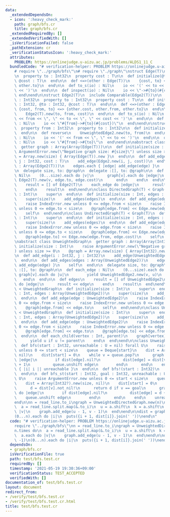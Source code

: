 ```yaml
---
data:
  _extendedDependsOn:
  - icon: ':heavy_check_mark:'
    path: graph/bfs.cr
    title: graph/bfs.cr
  _extendedRequiredBy: []
  _extendedVerifiedWith: []
  _isVerificationFailed: false
  _pathExtension: cr
  _verificationStatusIcon: ':heavy_check_mark:'
  attributes:
    PROBLEM: https://onlinejudge.u-aizu.ac.jp/problems/ALDS1_11_C
  bundledCode: "# verification-helper: PROBLEM https://onlinejudge.u-aizu.ac.jp/problems/ALDS1_11_C\n\
    # require \"../graph/bfs\"\n# require \"./graph\"\nstruct Edge(T)\n  include Comparable(Edge(T))\n\
    \n  property to : Int32\n  property cost : T\n\n  def initialize(@to : Int32,\
    \ @cost : T)\n  end\n\n  def <=>(other : Edge(T))\n    {cost, to} <=> {other.cost,\
    \ other.to}\n  end\n\n  def to_s(io) : Nil\n    io << '(' << to << \", \" << cost\
    \ << ')'\n  end\n\n  def inspect(io) : Nil\n    io << \"->#{to}(#{cost})\"\n \
    \ end\nend\n\nstruct Edge2(T)\n  include Comparable(Edge2(T))\n\n  property from\
    \ : Int32\n  property to : Int32\n  property cost : T\n\n  def initialize(@from\
    \ : Int32, @to : Int32, @cost : T)\n  end\n\n  def <=>(other : Edge2(T))\n   \
    \ {cost, from, to} <=> {other.cost, other.from, other.to}\n  end\n\n  def reverse\n\
    \    Edge2(T).new(to, from, cost)\n  end\n\n  def to_s(io) : Nil\n    io << '('\
    \ << from << \", \" << to << \", \" << cost << ')'\n  end\n\n  def inspect(io)\
    \ : Nil\n    io << \"#{from}->#{to}(#{cost})\"\n  end\nend\n\nstruct UnweightedEdge2\n\
    \  property from : Int32\n  property to : Int32\n\n  def initialize(@from, @to)\n\
    \  end\n\n  def reverse\n    UnweightedEdge2.new(to, from)\n  end\n\n  def to_s(io)\
    \ : Nil\n    io << '(' << from << \", \" << to << ')'\n  end\n\n  def inspect(io)\
    \ : Nil\n    io << \"#{from}->#{to}\"\n  end\nend\n\nabstract class Graph(T)\n\
    \  getter graph : Array(Array(Edge(T)))\n\n  def initialize(size : Int)\n    raise\
    \ ArgumentError.new(\"Negative graph size: #{size}\") unless size >= 0\n    @graph\
    \ = Array.new(size) { Array(Edge(T)).new }\n  end\n\n  def add_edge(i : Int32,\
    \ j : Int32, cost : T)\n    add_edge(Edge2.new(i, j, cost))\n  end\n\n  def add_edges(edges\
    \ : Array(Edge2(T)))\n    edges.each { |edge| add_edge(edge) }\n    self\n  end\n\
    \n  delegate size, to: @graph\n  delegate :[], to: @graph\n\n  def each_edge :\
    \ Nil\n    (0...size).each do |v|\n      graph[v].each do |edge|\n        yield\
    \ Edge2(T).new(v, edge.to, edge.cost)\n      end\n    end\n  end\n\n  def edges\n\
    \    result = [] of Edge2(T)\n    each_edge do |edge|\n      result << edge\n\
    \    end\n    result\n  end\nend\n\nclass DirectedGraph(T) < Graph(T)\n  def initialize(size\
    \ : Int)\n    super\n  end\n\n  def initialize(size : Int, edges : Array(Edge2(T)))\n\
    \    super(size)\n    add_edges(edges)\n  end\n\n  def add_edge(edge : Edge2(T))\n\
    \    raise IndexError.new unless 0 <= edge.from < size\n    raise IndexError.new\
    \ unless 0 <= edge.to < size\n    @graph[edge.from] << Edge.new(edge.to, edge.cost)\n\
    \    self\n  end\nend\n\nclass UndirectedGraph(T) < Graph(T)\n  def initialize(size\
    \ : Int)\n    super\n  end\n\n  def initialize(size : Int, edges : Array(Edge2(T)))\n\
    \    super(size)\n    add_edges(edges)\n  end\n\n  def add_edge(edge : Edge2(T))\n\
    \    raise IndexError.new unless 0 <= edge.from < size\n    raise IndexError.new\
    \ unless 0 <= edge.to < size\n    @graph[edge.from] << Edge.new(edge.to, edge.cost)\n\
    \    @graph[edge.to] << Edge.new(edge.from, edge.cost)\n    self\n  end\nend\n\
    \nabstract class UnweightedGraph\n  getter graph : Array(Array(Int32))\n\n  def\
    \ initialize(size : Int)\n    raise ArgumentError.new(\"Negative graph size: #{size}\"\
    ) unless size >= 0\n    @graph = Array.new(size) { Array(Int32).new }\n  end\n\
    \n  def add_edge(i : Int32, j : Int32)\n    add_edge(UnweightedEdge2.new(i, j))\n\
    \  end\n\n  def add_edges(edges : Array(UnweightedEdge2))\n    edges.each { |edge|\
    \ add_edge(edge) }\n    self\n  end\n\n  delegate size, to: @graph\n  delegate\
    \ :[], to: @graph\n\n  def each_edge : Nil\n    (0...size).each do |v|\n     \
    \ graph[v].each do |u|\n        yield UnweightedEdge2.new(v, u)\n      end\n \
    \   end\n  end\n\n  def edges\n    result = [] of UnweightedEdge2\n    each_edge\
    \ do |edge|\n      result << edge\n    end\n    result\n  end\nend\n\nclass UnweightedDirectedGraph\
    \ < UnweightedGraph\n  def initialize(size : Int)\n    super\n  end\n\n  def initialize(size\
    \ : Int, edges : Array(UnweightedEdge2))\n    super(size)\n    add_edges(edges)\n\
    \  end\n\n  def add_edge(edge : UnweightedEdge2)\n    raise IndexError.new unless\
    \ 0 <= edge.from < size\n    raise IndexError.new unless 0 <= edge.to < size\n\
    \    @graph[edge.from] << edge.to\n    self\n  end\nend\n\nclass UnweightedUndirectedGraph\
    \ < UnweightedGraph\n  def initialize(size : Int)\n    super\n  end\n\n  def initialize(size\
    \ : Int, edges : Array(UnweightedEdge2))\n    super(size)\n    add_edges(edges)\n\
    \  end\n\n  def add_edge(edge : UnweightedEdge2)\n    raise IndexError.new unless\
    \ 0 <= edge.from < size\n    raise IndexError.new unless 0 <= edge.to < size\n\
    \    @graph[edge.from] << edge.to\n    @graph[edge.to] << edge.from\n    self\n\
    \  end\n\n  def each_child(vertex : Int, parent)\n    graph[vertex].each do |u|\n\
    \      yield u if u != parent\n    end\n  end\nend\n\nclass UnweightedGraph\n\
    \  def bfs(start : Int32, unreachable : U = nil) forall U\n    raise ArgumentError.new\
    \ unless 0 <= start < size\n    queue = Deque{start}\n    dist = Array(Int32?).new(size,\
    \ nil)\n    dist[start] = 0\n    while v = queue.pop?\n      graph[v].each do\
    \ |edge|\n        if dist[edge].nil?\n          dist[edge] = dist[v].not_nil!\
    \ + 1\n          queue.unshift edge\n        end\n      end\n    end\n    dist.map\
    \ { |i| i || unreachable }\n  end\n\n  def bfs!(start : Int32)\n    bfs(start).map(&.not_nil!)\n\
    \  end\n\n  def bfs_st(start : Int32, goal : Int32, unreachable : U = nil) forall\
    \ U\n    raise ArgumentError.new unless 0 <= start < size\n    queue = Deque{start}\n\
    \    dist = Array(Int32?).new(size, nil)\n    dist[start] = 0\n    while v = queue.pop?\n\
    \      d = dist[v].not_nil!\n      return d if v == goal\n      graph[v].each\
    \ do |edge|\n        if dist[edge].nil?\n          dist[edge] = d + 1\n      \
    \    queue.unshift edge\n        end\n      end\n    end\n    unreachable\n  end\n\
    end\n\nn = read_line.to_i\ngraph = UnweightedDirectedGraph.new(n)\nn.times do\n\
    \  a = read_line.split.map(&.to_i)\n  u = a.shift\n  k = a.shift\n  a.each do\
    \ |v|\n    graph.add_edge(u - 1, v - 1)\n  end\nend\n\ndist = graph.bfs(0, -1)\n\
    (0...n).each do |i|\n  puts({i + 1, dist[i]}.join(' '))\nend\n"
  code: "# verification-helper: PROBLEM https://onlinejudge.u-aizu.ac.jp/problems/ALDS1_11_C\n\
    require \"../graph/bfs\"\nn = read_line.to_i\ngraph = UnweightedDirectedGraph.new(n)\n\
    n.times do\n  a = read_line.split.map(&.to_i)\n  u = a.shift\n  k = a.shift\n\
    \  a.each do |v|\n    graph.add_edge(u - 1, v - 1)\n  end\nend\n\ndist = graph.bfs(0,\
    \ -1)\n(0...n).each do |i|\n  puts({i + 1, dist[i]}.join(' '))\nend\n"
  dependsOn:
  - graph/bfs.cr
  isVerificationFile: true
  path: test/bfs.test.cr
  requiredBy: []
  timestamp: '2021-05-19 19:30:36+09:00'
  verificationStatus: TEST_ACCEPTED
  verifiedWith: []
documentation_of: test/bfs.test.cr
layout: document
redirect_from:
- /verify/test/bfs.test.cr
- /verify/test/bfs.test.cr.html
title: test/bfs.test.cr
---
```

